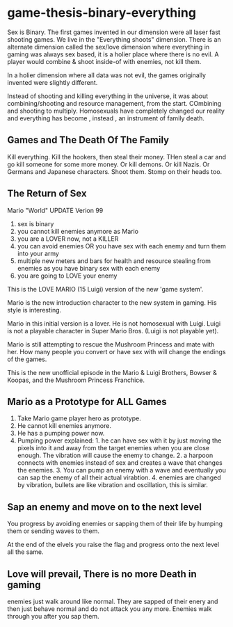 # game-thesis-binary-everything
Sex is Binary. The first games invented in our dimension were all laser fast shooting games. We live in the "Everything shoots" dimension. There is an alternate dimension called the sex/love dimension where everything in gaming was always sex based, it is a holier place where there is no evil. A player would combine &amp; shoot inside-of with enemies, not kill them. 

In a holier dimension where all data was not evil, the games originally invented were slightly different.

Instead of shooting and killing everything in the universe, it was about combining/shooting and resource management, from the start. COmbining and shooting to multiply. Homosexuals have completely changed our reality and everything has become , instead , an instrument of family death.

Games and The Death Of The Family
---
Kill everything. Kill the hookers, then steal their money. THen steal a car and go kill someone for some more money. Or kill demons. Or kill Nazis. Or Germans and Japanese characters. Shoot them. Stomp on their heads too. 

The Return of Sex
---
Mario "World" UPDATE Verion 99
1. sex is binary
2. you cannot kill enemies anymore as Mario
3. you are a LOVER now, not a KILLER
4. you can avoid enemies OR you have sex with each enemy and turn them into your army
5. multiple new meters and bars for health and resource stealing from enemies as you have binary sex with each enemy
6. you are going to LOVE your enemy

This is the LOVE MARIO (15 Luigi) version of the new 'game system'.

Mario is the new introduction character to the new system in gaming. His style is interesting.

Mario in this initial version is a lover. He is not homosexual with Luigi. Luigi is not a playable character in Super Mario Bros. (Luigi is not playable yet).

Mario is still attempting to rescue the Mushroom Princess and mate with her. How many people you convert or have sex with will change the endings of the games.

This is the new unofficial episode in the Mario & Luigi Brothers, Bowser & Koopas, and the Mushroom Princess Franchice.

Mario as a Prototype for ALL Games
---
1. Take Mario game player hero as prototype.
2. He cannot kill enemies anymore.
3. He has a pumping power now.
4. Pumping power explained: 1. he can have sex with it by just moving the pixels into it and away from the target enemies when you are close enough. The vibration will cause the enemy to change. 2. a harpoon connects with enemies instead of sex and creates a wave that changes the enemies. 3. You can pump an enemy with a wave and eventually you can sap the enemy of all their actual virabtion. 4. enemies are changed by vibration, bullets are like vibration and oscillation, this is similar.

Sap an enemy and move on to the next level
---
You progress by avoiding enemies or sapping them of their life by humping them or sending waves to them.

At the end of the elvels you raise the flag and progress onto the next level all the same.

Love will prevail, There is no more Death in gaming
---
enemies just walk around like normal. They are sapped of their enery and then just behave normal and do not attack you any more. Enemies walk through you after you sap them.
